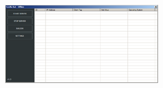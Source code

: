 ![Screenshot](https://raw.githubusercontent.com/Cryakl/Ultimate-RAT-Collection/refs/heads/main/VanillaRat/Vanilla%20Rat%20V1.3/Screenshot.png)
